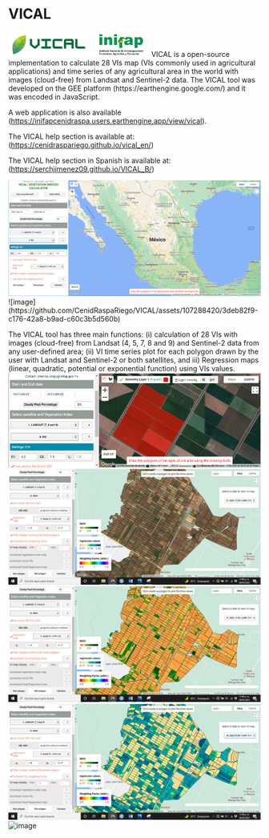 # VICAL
<img src="/Images/LOGO.png" alt="VICAL" height="50"/>
VICAL is a open-source implementation to calculate 28 VIs map (VIs commonly used in agricultural applications) and time series of any agricultural area in the world with images (cloud-free) from Landsat and Sentinel-2 data. The VICAL tool was developed on the GEE platform (https://earthengine.google.com/) and it was encoded in JavaScript.

A web application is also available (https://inifapcenidraspa.users.earthengine.app/view/vical).

The VICAL help section is available at: (https://cenidraspariego.github.io/vical_en/)

The VICAL help section in Spanish is available at: (https://serchjimenez09.github.io/VICAL_B/)

<img src="/Images/Figure4.PNG" alt="VICAL"/>
![image](https://github.com/CenidRaspaRiego/VICAL/assets/107288420/3deb82f9-c176-42a8-b9ad-c60c3b5d560b)



The VICAL tool has three main functions: (i) calculation of 28 VIs with images (cloud-free) from Landsat (4, 5, 7, 8 and 9) and Sentinel-2 data from any user-defined area; (ii) VI time series plot for each polygon drawn by the user with Landsat and Sentinel-2 or both satellites, and iii) Regression maps (linear, quadratic, potential or exponential function) using VIs values. 
<img src="/Images/Figure12.PNG" alt="digitized polygons in VICAL"/>
<img src="/Images/Figure51.png" alt="RGB IMAGE"/>
<img src="/Images/Figure52.png" alt="NDVI"/>
<img src="/Images/Figure56.png" alt="Regression Map"/>
![image](https://github.com/CenidRaspaRiego/VICAL/assets/107288420/dffd58a0-452e-4b0c-82b7-7855c7da6906)
